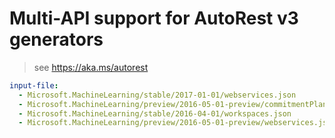 # Multi-API support for AutoRest v3 generators

> see https://aka.ms/autorest

``` yaml $(enable-multi-api)
input-file:
  - Microsoft.MachineLearning/stable/2017-01-01/webservices.json
  - Microsoft.MachineLearning/preview/2016-05-01-preview/commitmentPlans.json
  - Microsoft.MachineLearning/stable/2016-04-01/workspaces.json
  - Microsoft.MachineLearning/preview/2016-05-01-preview/webservices.json
```
